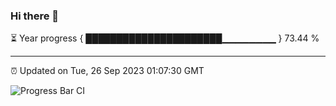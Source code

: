 ### Hi there 👋

⏳ Year progress { ██████████████████████▁▁▁▁▁▁▁▁ } 73.44 %

---

⏰ Updated on Tue, 26 Sep 2023 01:07:30 GMT

![Progress Bar CI](https://github.com/liununu/liununu/workflows/Progress%20Bar%20CI/badge.svg)
